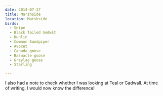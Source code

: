 ```yaml
---
date: 2014-07-27
title: Marshside
location: Marshside
birds:
  - Snipe
  - Black Tailed Godwit
  - Dunlin
  - Common Sandpiper
  - Avocet
  - Canada goose
  - Barnacle goose
  - Greylag goose
  - Starling

---
```


I also had a note to check whether I was looking at Teal or Gadwall. At time of writing, I would now know the difference!